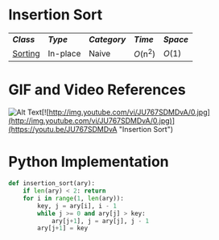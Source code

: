 # Insertion Sort
<table class="not a rip-off table">
    <tbody>
        <tr>
            <td><strong><i>Class</i></strong></td>
            <td><strong><i>Type</i></strong></td>
            <td><strong><i>Category</i></strong></td>
            <td><strong><i>Time</i></strong></td>
            <td><strong><i>Space</i></strong></td>
        </tr>
        <tr>
            <td><a href="/Sorting/">Sorting</a></td>
            <td>In-place</td>
            <td>Naive</td>
            <td><i>O</i>(n<sup>2</sup>)</td>
            <td><i>O</i>(1)</td>
        </tr>
    </tbody>
    <tfoot></tfoot>
</table>

# GIF and Video References

![Alt Text](https://upload.wikimedia.org/wikipedia/commons/9/9c/Insertion-sort-example.gif)[![http://img.youtube.com/vi/JU767SDMDvA/0.jpg](http://img.youtube.com/vi/JU767SDMDvA/0.jpg)](https://youtu.be/JU767SDMDvA "Insertion Sort")

# Python Implementation
``` python
def insertion_sort(ary):
    if len(ary) < 2: return
    for i in range(1, len(ary)):
        key, j = ary[i], i - 1
        while j >= 0 and ary[j] > key: 
            ary[j+1], j = ary[j], j - 1
        ary[j+1] = key
```